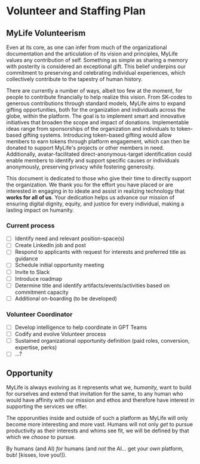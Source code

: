 # Volunteer and Staffing Plan

## MyLife Volunteerism

Even at its core, as one can infer from much of the organizational documentation and the articulation of its vision and principles, MyLife values any contribution of self. Something as simple as sharing a memory with posterity is considered an exceptional gift. This belief underpins our commitment to preserving and celebrating individual experiences, which collectively contribute to the tapestry of human history.

There are currently a number of ways, albeit too few at the moment, for people to contribute financially to help realize this vision. From SK-codes to generous contributions through standard models, MyLife aims to expand gifting opportunities, both for the organization and individuals across the globe, within the platform. The goal is to implement smart and innovative initiatives that broaden the scope and impact of donations. Implementable ideas range from sponsorships of the organization and individuals to token-based gifting systems. Introducing token-based gifting would allow members to earn tokens through platform engagement, which can then be donated to support MyLife's projects or other members in need. Additionally, avatar-facilitated direct-anonymous-target identification could enable members to identify and support specific causes or individuals anonymously, preserving privacy while fostering generosity.

This document is dedicated to those who give their time to directly support the organization. We thank you for the effort you have placed or are interested in engaging in to ideate and assist in realizing technology that **works for all of us**. Your dedication helps us advance our mission of ensuring digital dignity, equity, and justice for every individual, making a lasting impact on humanity.

### Current process

- [ ] Identify need and relevant position-space(s)
- [ ] Create LinkedIn job and post
- [ ] Respond to applicants with request for interests and preferred title as guidance
- [ ] Schedule initial opportunity meeting
- [ ] Invite to Slack
- [ ] Introduce roadmap
- [ ] Determine title and identify artifacts/events/activities based on commitment capacity
- [ ] Additional on-boarding (to be developed)

### Volunteer Coordinator

- [ ] Develop intelligence to help coordinate in GPT Teams
- [ ] Codify and evolve Volunteer process
- [ ] Sustained organizational opportunity definition (paid roles, conversion, expertise, perks)
- [ ] ...?

## Opportunity

MyLife is always evolving as it represents what we, _humanity,_ want to build for ourselves and extend that invitation for the same, to any human who would have affinity with our mission and ethos and therefore have interest in supporting the services we offer.

The opporunities inside and outside of such a platform as MyLife will only become more interesting and more vast. Humans will not only _get_ to pursue productivity as their interests and whims see fit, we will be defined by that which we _choose_ to pursue.

By humans (and AI) _for_ humans (and _not_ the AI... get your _own_ platform, bub! [kisses, love you!]).